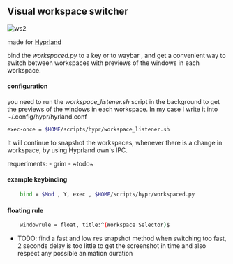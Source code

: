 ## Visual workspace switcher
![ws2](https://github.com/CarloCattano/workspacer/assets/17380530/5d28bcfc-3270-46b2-8372-33d504880855)


made for [Hyprland](https://hyprland.org)

bind the _workspaced.py_ to a key or to waybar , and get a convenient way to switch between workspaces
with previews of the windows in each workspace.

#### configuration

you need to run the _workspace_listener.sh_ script in the background to get the previews of the windows in each workspace.
In my case I write it into ~/.config/hypr/hyrland.conf

```bash
exec-once = $HOME/scripts/hypr/workspace_listener.sh
```
It will continue to snapshot the workspaces, whenever there is a change in workspace, by using Hyprland own's IPC.

requeriments:
    - grim
    - ~todo~

#### example keybinding

```bash
    bind = $Mod , Y, exec , $HOME/scripts/hypr/workspaced.py
```

#### floating rule
```bash
    windowrule = float, title:^(Workspace Selector)$
```

- TODO: 
    find a fast and low res snapshot method
    when switching too fast, 2 seconds delay is too little to get the screenshot in time
    and also respect any possible animation duration
